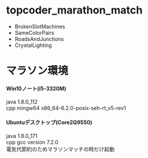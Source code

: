 # topcoder_marathon_match
- BrokenSlotMachines
- SameColorPairs
- RoadsAndJunctions
- CrystalLighting

# マラソン環境
#### Win10ノート(i5-3320M)  
java 1.8.0_112  
cpp mingw64 x86_64-6.2.0-posix-seh-rt_v5-rev1  

#### Ubuntuデスクトップ(Core2Q9550)  
java 1.8.0_171  
cpp gcc version 7.2.0  
電気代節約のためマラソンマッチの時だけ起動  

